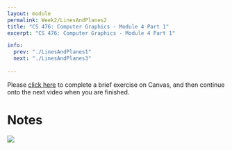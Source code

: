 ```yaml
---
layout: module
permalink: Week2/LinesAndPlanes2
title: "CS 476: Computer Graphics - Module 4 Part 1"
excerpt: "CS 476: Computer Graphics - Module 4 Part 1"

info:
  prev: "./LinesAndPlanes1"
  next: "./LinesAndPlanes3"
  
---
```


Please <a href = "https://ursinus.instructure.com/courses/10834/quizzes/10507/take" target="_blank">click here</a> to complete a brief exercise on Canvas, and then continue onto the next video when you are finished.

<h1>Notes</h1>

<img src = "../images/Unit1/LinesAndRays.svg">